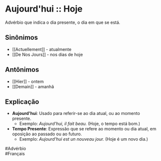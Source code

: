 # Aujourd'hui :: Hoje
Advérbio que indica o dia presente, o dia em que se está.

## Sinônimos
- [[Actuellement]] - atualmente  
- [[De Nos Jours]] - nos dias de hoje  

## Antônimos
- [[Hier]] - ontem  
- [[Demain]] - amanhã  

## Explicação
- **Aujourd'hui**: Usado para referir-se ao dia atual, ou ao momento presente.
  - Exemplo: *Aujourd'hui, il fait beau.* (Hoje, o tempo está bom.)
- **Tempo Presente**: Expressão que se refere ao momento ou dia atual, em oposição ao passado ou ao futuro.
  - Exemplo: *Aujourd'hui est un nouveau jour.* (Hoje é um novo dia.)

#Advérbio  
#Français  